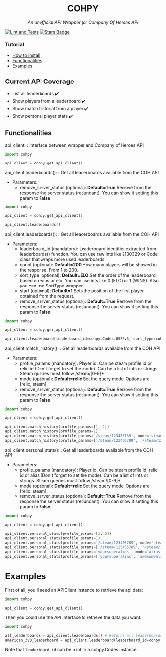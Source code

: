 <h1 style="text-align: center">COHPY</h1>
<div style="text-align: center">
<i>An unofficial API Wrapper for Company Of Heroes API</i>

</div>

[![Lint and Tests](https://github.com/AndresGL01/cohpy/actions/workflows/ci.yml/badge.svg)](https://github.com/AndresGL01/cohpy/actions/workflows/ci.yml)
<a href="https://github.com/AndresGL01/cohpy/stargazers"><img src="https://img.shields.io/github/stars/AndresGL01/cohpy" alt="Stars Badge"/></a>


### Tutorial
- [How to install](#How-to-install)
- [Functionalities](#Functionalities)
- [Examples](#Examples)

## Current API Coverage
- List all leaderboards ✔️
- Show players from a leaderboard ️✔️
- Show match historial from a player ✔️
- Show personal player stats ✔️

## Functionalities

api_client:
: Interface between wrapper and Company of Heroes API 

````python
import cohpy

api_client = cohpy.get_api_client()
````

api_client.leaderboards():
: Get all leaderboards available from the COH API

- Parameters:
  - remove_server_status (optional): **Default=True** Remove from the response the server status (redundant).
You can show it setting this param to **False**

````python
import cohpy

api_client = cohpy.get_api_client()

api_client.leaderboards()
````

api_client.leaderboards():
: Get all leaderboards available from the COH API

- Parameters:
  - leaderboard_id (mandatory): Leaderboard identifier extracted from leaderboards() function. You can use raw ints like 2130329 or
Code class that wraps more used leaderboards
  - count (optional): **Default=200** How many players will be showed in the response. From 1 to 200.
  - sort_type (optional): **Default=ELO** Set the order of the leaderboard based on wins or elo. You can use ints like 0 (ELO) or 1 (WINS). Also you can use SortType wrapper
  - start (optional): **Default=1** Sets the position of the first player obtained from the request.
  - remove_server_status (optional): **Default=True** Remove from the response the server status (redundant).
You can show it setting this param to **False**
````python
import cohpy

api_client = cohpy.get_api_client()

api_client.leaderboard(leaderboard_id=cohpy.Codes.USF3v3, sort_type=cohpy.SortType.ELO)
````

api_client.match_history():
: Get all leaderboards available from the COH API

- Parameters:
  - profile_params (mandatory): Player id. Can be steam profile id or relic id (Don't forget to set the mode). Can be a list of ints or strings. Steam queries must follow /steam/[0-9]+
  - mode (optional): **Default=relic** Set the query mode. Options are [relic, steam].
  - remove_server_status (optional): **Default=True** Remove from the response the server status (redundant).
You can show it setting this param to **False**
````python
import cohpy

api_client = cohpy.get_api_client()

api_client.match_history(profile_params=[1, 2])
api_client.match_history(profile_params=1)
api_client.match_history(profile_params='/steam/123456789', mode='steam')
api_client.match_history(profile_params=['/steam/123456789', '/steam/123456789'], mode='steam')

````

api_client.personal_stats():
: Get all leaderboards available from the COH API

- Parameters:
  - profile_params (mandatory): Player id. Can be steam profile id, relic id or alias (Don't forget to set the mode). Can be a list of ints or strings. Steam queries must follow /steam/[0-9]+
  - mode (optional): **Default=relic** Set the query mode. Options are [relic, steam].
  - remove_server_status (optional): **Default=True** Remove from the response the server status (redundant).
You can show it setting this param to **False**
````python
import cohpy

api_client = cohpy.get_api_client()

api_client.personal_stats(profile_params=[1, 2])
api_client.personal_stats(profile_params=1)
api_client.personal_stats(profile_params='/steam/123456789', mode='steam')
api_client.personal_stats(profile_params=['/steam/123456789', '/steam/123456789'], mode='steam')
api_client.personal_stats(profile_params='yoursuperalias', mode='alias')
api_client.personal_stats(profile_params=['yoursuperalias', 'awesomealias'], mode='alias')

````

# Examples
First of all, you'll need an APIClient instance to retrieve the api data: 
````python
import cohpy

api_client = cohpy.get_api_client()
````
Then you could use the API interface to retrieve the data you want:

````python
import cohpy

all_leaderboards = api_client.leaderboards() # Returns all leaderboards info
american_3v3_leaderboard = api_client.leaderboard(leaderboard_id=cohpy.Codes.USF3v3) # Returns info from specific leaderboard
````
Note that ````leaderboard_id```` can be a int or a cohpy.Codes instance.
